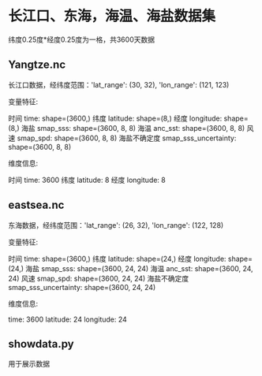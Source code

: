 # 长江口、东海，海温、海盐数据集
纬度0.25度*经度0.25度为一格，共3600天数据
## Yangtze.nc
长江口数据，经纬度范围：'lat_range': (30, 32), 'lon_range': (121, 123)

变量特征:

时间 time: shape=(3600,)
纬度 latitude: shape=(8,)
经度 longitude: shape=(8,)
海盐 smap_sss: shape=(3600, 8, 8)
海温 anc_sst: shape=(3600, 8, 8)
风速 smap_spd: shape=(3600, 8, 8)
海盐不确定度 smap_sss_uncertainty: shape=(3600, 8, 8)

维度信息:

时间 time: 3600
纬度 latitude: 8
经度 longitude: 8
## eastsea.nc
东海数据，经纬度范围：'lat_range': (26, 32), 'lon_range': (122, 128)

变量特征:

时间 time: shape=(3600,)
纬度 latitude: shape=(24,)
经度 longitude: shape=(24,)
海盐 smap_sss: shape=(3600, 24, 24)
海温 anc_sst: shape=(3600, 24, 24)
风速 smap_spd: shape=(3600, 24, 24)
海盐不确定度 smap_sss_uncertainty: shape=(3600, 24, 24)

维度信息:

time: 3600
latitude: 24
longitude: 24
## showdata.py
用于展示数据
